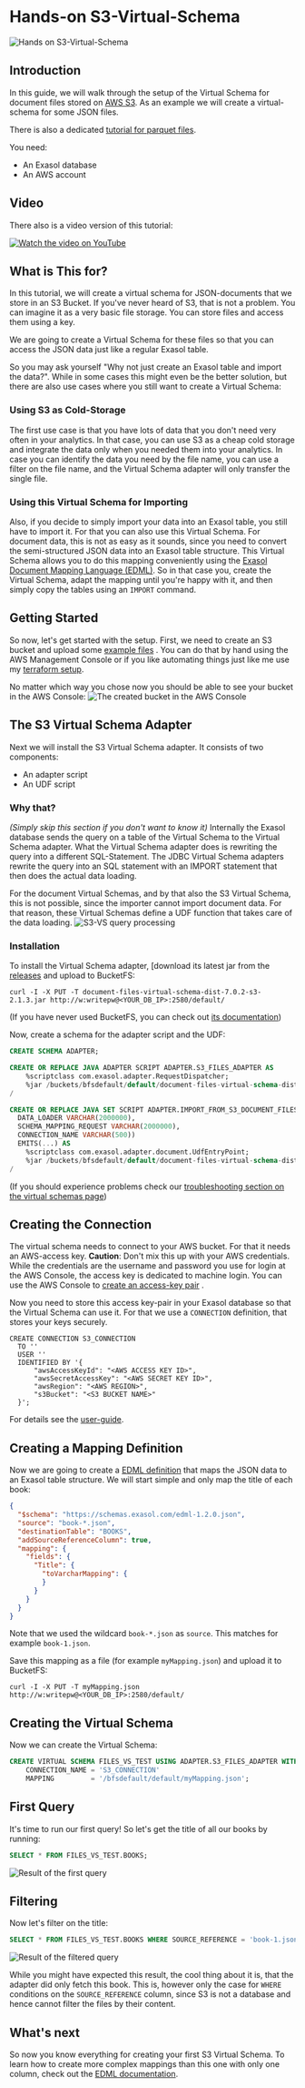 # Hands-on S3-Virtual-Schema

![Hands on S3-Virtual-Schema](./title.png)

## Introduction

In this guide, we will walk through the setup of the Virtual Schema for document files stored
on [AWS S3](https://aws.amazon.com/s3/). As an example we will create a virtual-schema for some JSON files.

There is also a dedicated [tutorial for parquet files](./hands_on_parquet.md).

You need:

* An Exasol database
* An AWS account

## Video

There also is a video version of this tutorial:

[![Watch the video on YouTube](video.png)](https://www.youtube.com/watch?v=eP3MuGw0Yx8)

## What is This for?

In this tutorial, we will create a virtual schema for JSON-documents that we store in an S3 Bucket. If you've never
heard of S3, that is not a problem. You can imagine it as a very basic file storage. You can store files and access them
using a key.

We are going to create a Virtual Schema for these files so that you can access the JSON data just like a regular Exasol
table.

So you may ask yourself "Why not just create an Exasol table and import the data?". While in some cases this might even
be the better solution, but there are also use cases where you still want to create a Virtual Schema:

### Using S3 as Cold-Storage

The first use case is that you have lots of data that you don't need very often in your analytics. In that case, you can
use S3 as a cheap cold storage and integrate the data only when you needed them into your analytics. In case you can
identify the data you need by the file name, you can use a filter on the file name, and the Virtual Schema adapter will
only transfer the single file.

### Using this Virtual Schema for Importing

Also, if you decide to simply import your data into an Exasol table, you still have to import it. For that you can also
use this Virtual Schema. For document data, this is not as easy as it sounds, since you need to convert the
semi-structured JSON data into an Exasol table structure. This Virtual Schema allows you to do this mapping conveniently
using the [Exasol Document Mapping Language (EDML)][edml-guide]. So in that case you, create the Virtual Schema, adapt
the mapping until you're happy with it, and then simply copy the tables using an `IMPORT` command.

## Getting Started

So now, let's get started with the setup. First, we need to create an S3 bucket and upload some [example files](./books)
. You can do that by hand using the AWS Management Console or if you like automating things just like me use
my [terraform setup](terraform_setup.md).

No matter which way you chose now you should be able to see your bucket in the AWS Console:
![The created bucket in the AWS Console](awsBucket.png)

## The S3 Virtual Schema Adapter

Next we will install the S3 Virtual Schema adapter. It consists of two components:

* An adapter script
* An UDF script

### Why that?

*(Simply skip this section if you don't want to know it)*
Internally the Exasol database sends the query on a table of the Virtual Schema to the Virtual Schema adapter. What the
Virtual Schema adapter does is rewriting the query into a different SQL-Statement. The JDBC Virtual Schema adapters
rewrite the query into an SQL statement with an IMPORT statement that then does the actual data loading.

For the document Virtual Schemas, and by that also the S3 Virtual Schema, this is not possible, since the importer
cannot import document data. For that reason, these Virtual Schemas define a UDF function that takes care of the data
loading.
![S3-VS query processing](./s3VirtualSchemaUdfCall.png)

### Installation

To install the Virtual Schema adapter, [download its latest jar from
the [releases](https://github.com/exasol/s3-document-files-virtual-schema/releases) and upload to BucketFS:

``` shell script
curl -I -X PUT -T document-files-virtual-schema-dist-7.0.2-s3-2.1.3.jar http://w:writepw@<YOUR_DB_IP>:2580/default/
```

(If you have never used BucketFS, you can check
out [its documentation](https://docs.exasol.com/database_concepts/bucketfs/bucketfs.htm))

Now, create a schema for the adapter script and the UDF:

```sql
CREATE SCHEMA ADAPTER;

CREATE OR REPLACE JAVA ADAPTER SCRIPT ADAPTER.S3_FILES_ADAPTER AS
    %scriptclass com.exasol.adapter.RequestDispatcher;
    %jar /buckets/bfsdefault/default/document-files-virtual-schema-dist-7.0.2-s3-2.1.3.jar;
/

CREATE OR REPLACE JAVA SET SCRIPT ADAPTER.IMPORT_FROM_S3_DOCUMENT_FILES(
  DATA_LOADER VARCHAR(2000000),
  SCHEMA_MAPPING_REQUEST VARCHAR(2000000),
  CONNECTION_NAME VARCHAR(500))
  EMITS(...) AS
    %scriptclass com.exasol.adapter.document.UdfEntryPoint;
    %jar /buckets/bfsdefault/default/document-files-virtual-schema-dist-7.0.2-s3-2.1.3.jar;
/
```

(If you should experience problems check
our [troubleshooting section on the virtual schemas page](https://docs.exasol.com/database_concepts/virtual_schema/user_guide.htm))

## Creating the Connection

The virtual schema needs to connect to your AWS bucket. For that it needs an AWS-access key.
**Caution**: Don't mix this up with your AWS credentials. While the credentials are the username and password you use
for login at the AWS Console, the access key is dedicated to machine login. You can use the AWS Console
to [create an access-key pair](https://docs.aws.amazon.com/IAM/latest/UserGuide/id_credentials_access-keys.html#Using_CreateAccessKey)
.

Now you need to store this access key-pair in your Exasol database so that the Virtual Schema can use it. For that we
use a `CONNECTION` definition, that stores your keys securely.

  ```
CREATE CONNECTION S3_CONNECTION
    TO ''
    USER ''
    IDENTIFIED BY '{
        "awsAccessKeyId": "<AWS ACCESS KEY ID>", 
        "awsSecretAccessKey": "<AWS SECRET KEY ID>", 
        "awsRegion": "<AWS REGION>", 
        "s3Bucket": "<S3 BUCKET NAME>" 
    }';
```

For details see the [user-guide](../user_guide/user_guide.md#creating-a-connection).

## Creating a Mapping Definition

Now we are going to create a [EDML definition][edml-guide] that maps the JSON data to an Exasol table structure. We will
start simple and only map the title of each book:

```json
{
  "$schema": "https://schemas.exasol.com/edml-1.2.0.json",
  "source": "book-*.json",
  "destinationTable": "BOOKS",
  "addSourceReferenceColumn": true,
  "mapping": {
    "fields": {
      "Title": {
        "toVarcharMapping": {
        }
      }
    }
  }
}
``` 

Note that we used the wildcard `book-*.json` as `source`. This matches for example `book-1.json`.

Save this mapping as a file (for example `myMapping.json`) and upload it to BucketFS:

``` shell script
curl -I -X PUT -T myMapping.json http://w:writepw@<YOUR_DB_IP>:2580/default/
```

## Creating the Virtual Schema

Now we can create the Virtual Schema:

```sql
CREATE VIRTUAL SCHEMA FILES_VS_TEST USING ADAPTER.S3_FILES_ADAPTER WITH
    CONNECTION_NAME = 'S3_CONNECTION'
    MAPPING         = '/bfsdefault/default/myMapping.json';
```

## First Query

It's time to run our first query!
So let's get the title of all our books by running:

```sql
SELECT * FROM FILES_VS_TEST.BOOKS;
```

![Result of the first query](./result1.png)

## Filtering

Now let's filter on the title:

```sql
SELECT * FROM FILES_VS_TEST.BOOKS WHERE SOURCE_REFERENCE = 'book-1.json';
```

![Result of the filtered query](./result2.png)

While you might have expected this result, the cool thing about it is, that the adapter did only fetch this book. This
is, however only the case for `WHERE` conditions on the `SOURCE_REFERENCE` column, since S3 is not a database and hence
cannot filter the files by their content.

## What's next

So now you know everything for creating your first S3 Virtual Schema. To learn how to create more complex mappings than
this one with only one column, check out the [EDML documentation][edml-guide].


[edml-guide]: https://github.com/exasol/virtual-schema-common-document/blob/main/doc/user_guide/edml_user_guide.md
